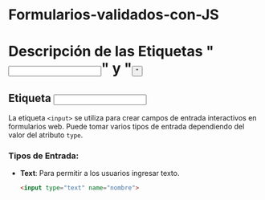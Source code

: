 # Formularios-validados-con-JS

# Descripción de las Etiquetas "<input>" y "<button>"

## Etiqueta <input>

La etiqueta `<input>` se utiliza para crear campos de entrada interactivos en formularios web. Puede tomar varios tipos de entrada dependiendo del valor del atributo `type`.

### Tipos de Entrada:

- **Text**: Para permitir a los usuarios ingresar texto.
  ```html
  <input type="text" name="nombre">

